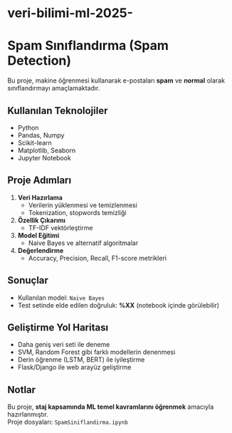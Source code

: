# veri-bilimi-ml-2025-
#  Spam Sınıflandırma (Spam Detection)

Bu proje, makine öğrenmesi kullanarak e-postaları **spam** ve **normal** olarak sınıflandırmayı amaçlamaktadır.  

##  Kullanılan Teknolojiler
- Python
- Pandas, Numpy
- Scikit-learn
- Matplotlib, Seaborn
- Jupyter Notebook

## Proje Adımları
1. **Veri Hazırlama**
   - Verilerin yüklenmesi ve temizlenmesi
   - Tokenization, stopwords temizliği
2. **Özellik Çıkarımı**
   - TF-IDF vektörleştirme
3. **Model Eğitimi**
   - Naive Bayes ve alternatif algoritmalar
4. **Değerlendirme**
   - Accuracy, Precision, Recall, F1-score metrikleri

## Sonuçlar
- Kullanılan model: `Naive Bayes`
- Test setinde elde edilen doğruluk: **%XX** (notebook içinde görülebilir)

## Geliştirme Yol Haritası
- Daha geniş veri seti ile deneme
- SVM, Random Forest gibi farklı modellerin denenmesi
- Derin öğrenme (LSTM, BERT) ile iyileştirme
- Flask/Django ile web arayüz geliştirme

## Notlar
Bu proje, **staj kapsamında ML temel kavramlarını öğrenmek** amacıyla hazırlanmıştır.  
Proje dosyaları: `SpamSiniflandirma.ipynb`
